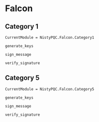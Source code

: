 # Falcon

## Category 1

```@meta
CurrentModule = NistyPQC.Falcon.Category1
```

```@docs
generate_keys
```

```@docs
sign_message
```

```@docs
verify_signature
```

## Category 5

```@meta
CurrentModule = NistyPQC.Falcon.Category5
```

```@docs
generate_keys
```

```@docs
sign_message
```

```@docs
verify_signature
```
